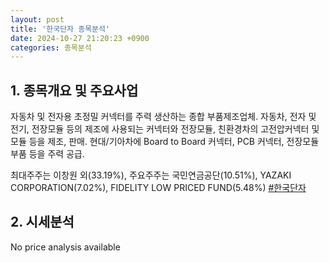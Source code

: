 ```yaml
---
layout: post
title: '한국단자 종목분석'
date: 2024-10-27 21:20:23 +0900
categories: 종목분석
---
```


## 1. 종목개요 및 주요사업

자동차 및 전자용 초정밀 커넥터를 주력 생산하는 종합 부품제조업체. 자동차, 전자 및 전기, 전장모듈 등의 제조에 사용되는 커넥터와 전장모듈, 친환경차의 고전압커넥터 및 모듈 등을 제조, 판매. 현대/기아차에 Board to Board 커넥터, PCB 커넥터, 전장모듈 부품 등을 주력 공급.

최대주주는 이창원 외(33.19%), 주요주주는 국민연금공단(10.51%), YAZAKI CORPORATION(7.02%), FIDELITY LOW PRICED FUND(5.48%)
[#한국단자](#)

## 2. 시세분석

No price analysis available
